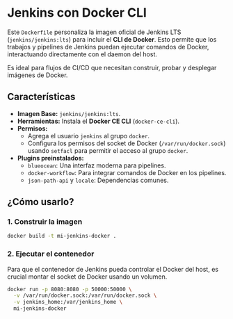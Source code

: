 # Jenkins con Docker CLI

Este `Dockerfile` personaliza la imagen oficial de Jenkins LTS (`jenkins/jenkins:lts`) para incluir el **CLI de Docker**. Esto permite que los trabajos y pipelines de Jenkins puedan ejecutar comandos de Docker, interactuando directamente con el daemon del host.

Es ideal para flujos de CI/CD que necesitan construir, probar y desplegar imágenes de Docker.

## Características

  * **Imagen Base:** `jenkins/jenkins:lts`.
  * **Herramientas:** Instala el **Docker CE CLI** (`docker-ce-cli`).
  * **Permisos:**
      * Agrega el usuario `jenkins` al grupo `docker`.
      * Configura los permisos del socket de Docker (`/var/run/docker.sock`) usando `setfacl` para permitir el acceso al grupo `docker`.
  * **Plugins preinstalados:**
      * `blueocean`: Una interfaz moderna para pipelines.
      * `docker-workflow`: Para integrar comandos de Docker en los pipelines.
      * `json-path-api` y `locale`: Dependencias comunes.

## ¿Cómo usarlo?

### 1\. Construir la imagen

```bash
docker build -t mi-jenkins-docker .
```

### 2\. Ejecutar el contenedor

Para que el contenedor de Jenkins pueda controlar el Docker del host, es crucial montar el socket de Docker usando un volumen.

```bash
docker run -p 8080:8080 -p 50000:50000 \
  -v /var/run/docker.sock:/var/run/docker.sock \
  -v jenkins_home:/var/jenkins_home \
  mi-jenkins-docker
```
